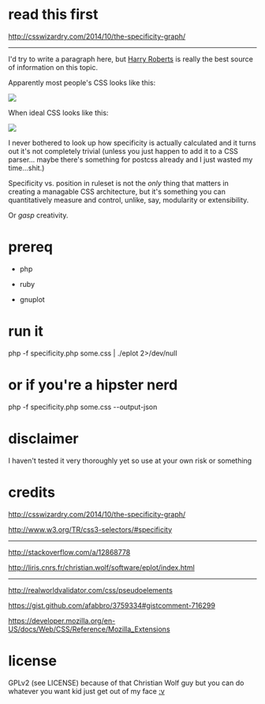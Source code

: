 # read this first

http://csswizardry.com/2014/10/the-specificity-graph/

---

I'd try to write a paragraph here, but [Harry Roberts](http://csswizardry.com/) is really the best source of information on this topic.

Apparently most people's CSS looks like this:

![](http://var.abl.cl/specificity-graph-screenshot.png)

When ideal CSS looks like this:

![](http://var.abl.cl/specificity-graph-screenshot-2.png)

I never bothered to look up how specificity is actually calculated and it turns out it's not completely trivial (unless you just happen to add it to a CSS parser... maybe there's something for postcss already and I just wasted my time...shit.)

Specificity vs. position in ruleset is not the *only* thing that matters in creating a managable CSS architecture, but it's something you can quantitatively measure and control, unlike, say, modularity or extensibility.

Or *gasp* creativity.

# prereq

 - php

 - ruby

 - gnuplot

# run it

php -f specificity.php some.css | ./eplot 2>/dev/null

# or if you're a hipster nerd

php -f specificity.php some.css --output-json

# disclaimer

I haven't tested it very thoroughly yet so use at your own risk or something

# credits

http://csswizardry.com/2014/10/the-specificity-graph/

http://www.w3.org/TR/css3-selectors/#specificity

---

http://stackoverflow.com/a/12868778

http://liris.cnrs.fr/christian.wolf/software/eplot/index.html

---

http://realworldvalidator.com/css/pseudoelements

https://gist.github.com/afabbro/3759334#gistcomment-716299

https://developer.mozilla.org/en-US/docs/Web/CSS/Reference/Mozilla_Extensions

# license

GPLv2 (see LICENSE) because of that Christian Wolf guy but you can do whatever you want kid just get out of my face [:v](http://www.wtfpl.net/wp-content/uploads/2012/12/wtfpl-strip.jpg)
